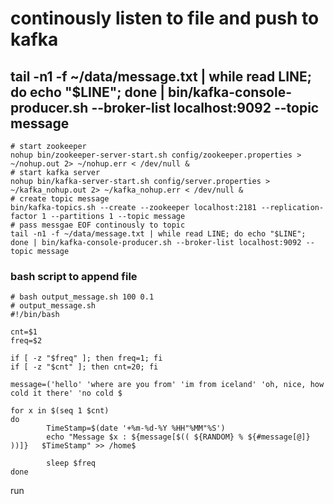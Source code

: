 # continously listen to file and push to kafka
## tail -n1 -f ~/data/message.txt | while read LINE; do echo "$LINE"; done | bin/kafka-console-producer.sh --broker-list localhost:9092 --topic message

```
# start zookeeper
nohup bin/zookeeper-server-start.sh config/zookeeper.properties > ~/nohup.out 2> ~/nohup.err < /dev/null &
# start kafka server
nohup bin/kafka-server-start.sh config/server.properties > ~/kafka_nohup.out 2> ~/kafka_nohup.err < /dev/null &
# create topic message 
bin/kafka-topics.sh --create --zookeeper localhost:2181 --replication-factor 1 --partitions 1 --topic message
# pass messgae EOF continously to topic
tail -n1 -f ~/data/message.txt | while read LINE; do echo "$LINE"; done | bin/kafka-console-producer.sh --broker-list localhost:9092 --topic message
```

### bash script to append file 
```
# bash output_message.sh 100 0.1
# output_message.sh 
#!/bin/bash

cnt=$1
freq=$2

if [ -z "$freq" ]; then freq=1; fi
if [ -z "$cnt" ]; then cnt=20; fi

message=('hello' 'where are you from' 'im from iceland' 'oh, nice, how cold it there' 'no cold $

for x in $(seq 1 $cnt)
do
        TimeStamp=$(date '+%m-%d-%Y %HH"%MM"%S')
        echo "Message $x : ${message[$(( ${RANDOM} % ${#message[@]} ))]}   $TimeStamp" >> /home$

        sleep $freq
done

```
run

